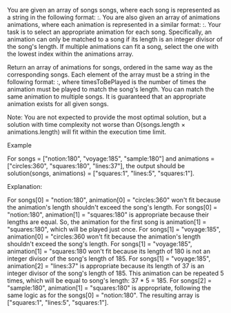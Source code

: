You are given an array of songs songs, where each song is represented as a string in the following format: <songName>:<songLength>. You are also given an array of animations animations, where each animation is represented in a similar format: <animationName>:<animationLength>. Your task is to select an appropriate animation for each song. Specifically, an animation can only be matched to a song if its length is an integer divisor of the song's length. If multiple animations can fit a song, select the one with the lowest index within the animations array.

Return an array of animations for songs, ordered in the same way as the corresponding songs. Each element of the array must be a string in the following format: <animationName>:<timesToBePlayed>, where timesToBePlayed is the number of times the animation must be played to match the song's length. You can match the same animation to multiple songs. It is guaranteed that an appropriate animation exists for all given songs.

Note: You are not expected to provide the most optimal solution, but a solution with time complexity not worse than O(songs.length × animations.length) will fit within the execution time limit.

Example

For songs = ["notion:180", "voyage:185", "sample:180"] and animations = ["circles:360", "squares:180", "lines:37"], the output should be solution(songs, animations) = ["squares:1", "lines:5", "squares:1"].

Explanation:

For songs[0] = "notion:180", animation[0] = "circles:360" won't fit because the animation's length shouldn't exceed the song's length.
For songs[0] = "notion:180", animation[1] = "squares:180" is appropriate because their lengths are equal. So, the animation for the first song is animation[1] = "squares:180", which will be played just once.
For songs[1] = "voyage:185", animation[0] = "circles:360 won't fit because the animation's length shouldn't exceed the song's length.
For songs[1] = "voyage:185", animation[1] = "squares:180 won't fit because its length of 180 is not an integer divisor of the song's length of 185.
For songs[1] = "voyage:185", animation[2] = "lines:37" is appropriate because its length of 37 is an integer divisor of the song's length of 185. This animation can be repeated 5 times, which will be equal to song's length: 37 \* 5 = 185.
For songs[2] = "sample:180", animation[1] = "squares:180" is appropriate, following the same logic as for the songs[0] = "notion:180".
The resulting array is ["squares:1", "lines:5", "squares:1"].

